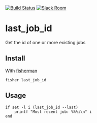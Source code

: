 [![Build Status][travis-badge]][travis-link]
[![Slack Room][slack-badge]][slack-link]

# last_job_id

Get the id of one or more existing jobs

## Install

With [fisherman]

```
fisher last_job_id
```

## Usage

```fish
if set -l i (last_job_id --last)
    printf "Most recent job: %%%i\n" i
end
```

[travis-link]: https://travis-ci.org/fisherman/last_job_id
[travis-badge]: https://img.shields.io/travis/fisherman/last_job_id.svg?style=flat-square
[slack-link]: https://fisherman-wharf.herokuapp.com/
[slack-badge]: https://img.shields.io/badge/slack-join%20the%20chat-00B9FF.svg?style=flat-square
[fisherman]: https://github.com/fisherman/fisherman
